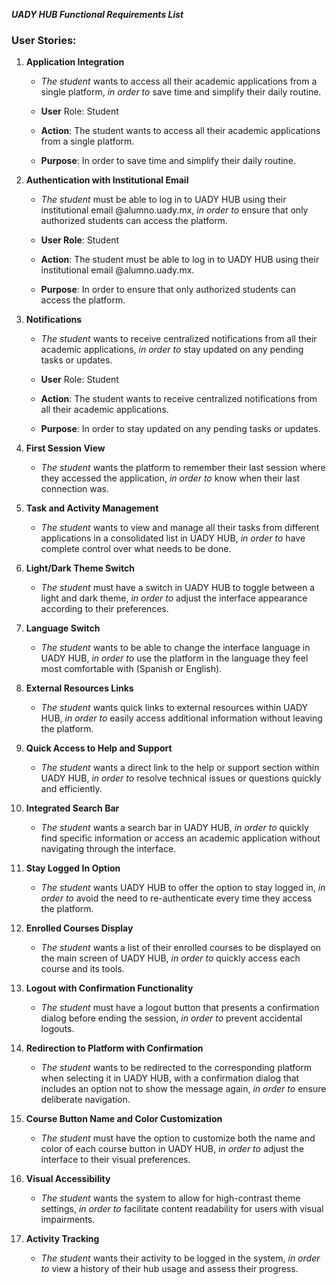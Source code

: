 _**UADY HUB Functional Requirements List**_

### User Stories:

1.  **Application Integration**
    
    -   _The student_ wants to access all their academic applications from a single platform, _in order to_ save time and simplify their daily routine.
      
    -   **User** Role: Student
    -   **Action**: The student wants to access all their academic applications from a single platform.
    -   **Purpose**: In order to save time and simplify their daily routine.
    
2.  **Authentication with Institutional Email**
    
    -   _The student_ must be able to log in to UADY HUB using their institutional email @alumno.uady.mx, _in order to_ ensure that only authorized students can access the platform.
   
    -   **User Role**: Student
    -   **Action**: The student must be able to log in to UADY HUB using their institutional email @alumno.uady.mx.
    -   **Purpose**: In order to ensure that only authorized students can access the platform.
    
3.  **Notifications**
    
    -   _The student_ wants to receive centralized notifications from all their academic applications, _in order to_ stay updated on any pending tasks or updates.
      
    -   **User** Role: Student
    -   **Action**: The student wants to receive centralized notifications from all their academic applications.
    -   **Purpose**: In order to stay updated on any pending tasks or updates.
    
4.  **First Session View**
    
    -   _The student_ wants the platform to remember their last session where they accessed the application, _in order to_ know when their last connection was.
    
5.  **Task and Activity Management**
    
    -   _The student_ wants to view and manage all their tasks from different applications in a consolidated list in UADY HUB, _in order to_ have complete control over what needs to be done.
   
6.  **Light/Dark Theme Switch**
    
    -   _The student_ must have a switch in UADY HUB to toggle between a light and dark theme, _in order to_ adjust the interface appearance according to their preferences.
   
7.  **Language Switch**
    
    -   _The student_ wants to be able to change the interface language in UADY HUB, _in order to_ use the platform in the language they feel most comfortable with (Spanish or English).
    
8.  **External Resources Links**
    
    -   _The student_ wants quick links to external resources within UADY HUB, _in order to_ easily access additional information without leaving the platform.
    
9.  **Quick Access to Help and Support**
    
    -   _The student_ wants a direct link to the help or support section within UADY HUB, _in order to_ resolve technical issues or questions quickly and efficiently.
    
10.  **Integrated Search Bar**
    
     -   _The student_ wants a search bar in UADY HUB, _in order to_ quickly find specific information or access an academic application without navigating through the interface.
     
11.  **Stay Logged In Option**
    
     -   _The student_ wants UADY HUB to offer the option to stay logged in, _in order to_ avoid the need to re-authenticate every time they access the platform.
    
12.  **Enrolled Courses Display**
    
     -  _The student_ wants a list of their enrolled courses to be displayed on the main screen of UADY HUB, _in order to_ quickly access each course and its tools.
     
13.  **Logout with Confirmation Functionality**
    
     -   _The student_ must have a logout button that presents a confirmation dialog before ending the session, _in order to_ prevent accidental logouts.
     
14.  **Redirection to Platform with Confirmation**
    
     -   _The student_ wants to be redirected to the corresponding platform when selecting it in UADY HUB, with a confirmation dialog that includes an option not to show the message again, _in order to_ ensure deliberate navigation.
     
15.  **Course Button Name and Color Customization**
    
     -   _The student_ must have the option to customize both the name and color of each course button in UADY HUB, _in order to_ adjust the interface to their visual preferences.
     
16.  **Visual Accessibility**
    
     -   _The student_ wants the system to allow for high-contrast theme settings, _in order to_ facilitate content readability for users with visual impairments.
     
17.  **Activity Tracking**
    
     -   _The student_ wants their activity to be logged in the system, _in order to_ view a history of their hub usage and assess their progress.
